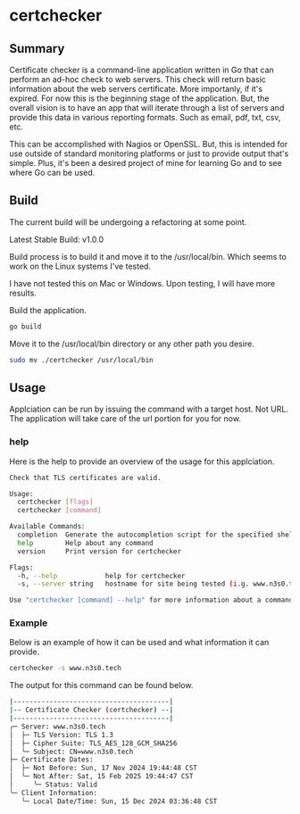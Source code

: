 # certchecker

## Summary

Certificate checker is a command-line application written in Go that can perform
an ad-hoc check to web servers. This check will return basic information about
the web servers certificate. More importanly, if it's expired. For now this is
the beginning stage of the application. But, the overall vision is to have an
app that will iterate through a list of servers and provide this data in various
reporting formats. Such as email, pdf, txt, csv, etc.

This can be accomplished with Nagios or OpenSSL. But, this is intended for use
outside of standard monitoring platforms or just to provide output that's
simple. Plus, it's been a desired project of mine for learning Go and to see
where Go can be used.

## Build

The current build will be undergoing a refactoring at some point.

Latest Stable Build: v1.0.0

Build process is to build it and move it to the /usr/local/bin. Which seems to
work on the Linux systems I've tested.

I have not tested this on Mac or Windows. Upon testing, I will have more
results.

Build the application.

```sh
go build
```

Move it to the /usr/local/bin directory or any other path you desire.

```sh
sudo mv ./certchecker /usr/local/bin
```

## Usage

Applciation can be run by issuing the command with a target host. Not URL. The
application will take care of the url portion for you for now.

### help

Here is the help to provide an overview of the usage for this applciation.

```sh   
Check that TLS certificates are valid.

Usage:
  certchecker [flags]
  certchecker [command]

Available Commands:
  completion  Generate the autocompletion script for the specified shell
  help        Help about any command
  version     Print version for certchecker

Flags:
  -h, --help            help for certchecker
  -s, --server string   hostname for site being tested (i.g. www.n3s0.tech)

Use "certchecker [command] --help" for more information about a command.
```

### Example

Below is an example of how it can be used and what information it can provide.

```sh
certchecker -s www.n3s0.tech
```

The output for this command can be found below.

```sh
|---------------------------------------|
|-- Certificate Checker (certchecker) --|
|---------------------------------------|
╭─ Server: www.n3s0.tech
│  ├─ TLS Version: TLS 1.3
│  ├─ Cipher Suite: TLS_AES_128_GCM_SHA256
│  ╰─ Subject: CN=www.n3s0.tech
├─ Certificate Dates:
│  ├─ Not Before: Sun, 17 Nov 2024 19:44:48 CST
│  ╰─ Not After: Sat, 15 Feb 2025 19:44:47 CST
│     ╰─ Status: Valid
╰─ Client Information:
   ╰─ Local Date/Time: Sun, 15 Dec 2024 03:36:48 CST
```
